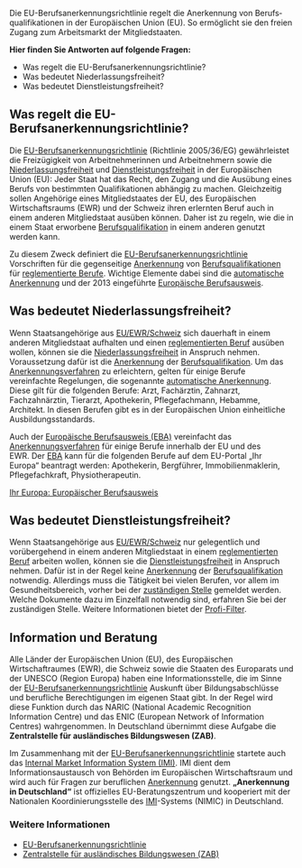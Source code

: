 Die EU-Be­rufs­a­n­er­ken­nungs­richt­li­nie re­gelt die An­er­ken­nung von Be­rufs­qua­li­fi­ka­tio­nen in der Eu­ro­päi­schen Uni­on (EU). So er­mög­licht sie den frei­en Zu­gang zum Ar­beits­markt der Mit­glied­staa­ten.

**Hier finden Sie Antworten auf folgende Fragen:**

- Was regelt die EU-Berufsanerkennungsrichtlinie?
- Was bedeutet Niederlassungsfreiheit?
- Was bedeutet Dienstleistungsfreiheit?

## Was regelt die EU-Berufsanerkennungsrichtlinie?

Die [EU-Berufsanerkennungsrichtlinie](https://www.anerkennung-in-deutschland.de/html/de/pro/eu-berufsanerkennungsrichtlinie.php#gs-3163-1835 "EU-Berufsanerkennungsrichtlinie") (Richtlinie 2005/36/EG) gewährleistet die Freizügigkeit von Arbeitnehmerinnen und Arbeitnehmern sowie die [Niederlassungsfreiheit](https://www.anerkennung-in-deutschland.de/html/de/pro/eu-berufsanerkennungsrichtlinie.php#gs-3163-1772 "Niederlassungsfreiheit") und [Dienstleistungsfreiheit](https://www.anerkennung-in-deutschland.de/html/de/pro/eu-berufsanerkennungsrichtlinie.php#gs-3163-1845 "Dienstleistungsfreiheit") in der Europäischen Union (EU): Jeder Staat hat das Recht, den Zugang und die Ausübung eines Berufs von bestimmten Qualifikationen abhängig zu machen. Gleichzeitig sollen Angehörige eines Mitgliedstaates der EU, des Europäischen Wirtschaftsraums (EWR) und der Schweiz ihren erlernten Beruf auch in einem anderen Mitgliedstaat ausüben können. Daher ist zu regeln, wie die in einem Staat erworbene [Berufsqualifikation](https://www.anerkennung-in-deutschland.de/html/de/pro/eu-berufsanerkennungsrichtlinie.php#gs-3163-1853 "Berufsqualifikation") in einem anderen genutzt werden kann.

Zu diesem Zweck definiert die [EU-Berufsanerkennungsrichtlinie](https://www.anerkennung-in-deutschland.de/html/de/pro/eu-berufsanerkennungsrichtlinie.php#gs-3163-1835 "EU-Berufsanerkennungsrichtlinie") Vorschriften für die gegenseitige [Anerkennung](https://www.anerkennung-in-deutschland.de/html/de/pro/eu-berufsanerkennungsrichtlinie.php#gs-3163-1889 "Anerkennung") von [Berufsqualifikationen](https://www.anerkennung-in-deutschland.de/html/de/pro/eu-berufsanerkennungsrichtlinie.php#gs-3163-1853 "Berufsqualifikation") für [reglementierte Berufe](https://www.anerkennung-in-deutschland.de/html/de/pro/eu-berufsanerkennungsrichtlinie.php#gs-3163-1757 "reglementierte Berufe"). Wichtige Elemente dabei sind die [automatische Anerkennung](https://www.anerkennung-in-deutschland.de/html/de/pro/eu-berufsanerkennungsrichtlinie.php#gs-3163-1868) und der 2013 eingeführte [Europäische Berufsausweis](https://www.anerkennung-in-deutschland.de/html/de/pro/eu-berufsanerkennungsrichtlinie.php#gs-3163-1833 "Europäischer Berufsausweis (EBA)").

## Was bedeutet Niederlassungsfreiheit?

Wenn Staatsangehörige aus [EU/EWR/Schweiz](https://www.anerkennung-in-deutschland.de/html/de/pro/eu-berufsanerkennungsrichtlinie.php#gs-3163-1834 "EU / EWR / Schweiz") sich dauerhaft in einem anderen Mitgliedstaat aufhalten und einen [reglementierten Beruf](https://www.anerkennung-in-deutschland.de/html/de/pro/eu-berufsanerkennungsrichtlinie.php#gs-3163-1757 "reglementierte Berufe") ausüben wollen, können sie die [Niederlassungsfreiheit](https://www.anerkennung-in-deutschland.de/html/de/pro/eu-berufsanerkennungsrichtlinie.php#gs-3163-1772 "Niederlassungsfreiheit") in Anspruch nehmen. Voraussetzung dafür ist die [Anerkennung](https://www.anerkennung-in-deutschland.de/html/de/pro/eu-berufsanerkennungsrichtlinie.php#gs-3163-1889 "Anerkennung") der [Berufsqualifikation](https://www.anerkennung-in-deutschland.de/html/de/pro/eu-berufsanerkennungsrichtlinie.php#gs-3163-1853 "Berufsqualifikation"). Um das [Anerkennungsverfahren](https://www.anerkennung-in-deutschland.de/html/de/pro/eu-berufsanerkennungsrichtlinie.php#gs-3163-1884 "Anerkennungsverfahren") zu erleichtern, gelten für einige Berufe vereinfachte Regelungen, die sogenannte [automatische Anerkennung](https://www.anerkennung-in-deutschland.de/html/de/pro/eu-berufsanerkennungsrichtlinie.php#gs-3163-1868). Diese gilt für die folgenden Berufe: Arzt, Fachärztin, Zahnarzt, Fachzahnärztin, Tierarzt, Apothekerin, Pflegefachmann, Hebamme, Architekt. In diesen Berufen gibt es in der Europäischen Union einheitliche Ausbildungsstandards.

Auch der [Europäische Berufsausweis (EBA)](https://www.anerkennung-in-deutschland.de/html/de/pro/eu-berufsanerkennungsrichtlinie.php#gs-3163-1833 "Europäischer Berufsausweis (EBA)") vereinfacht das [Anerkennungsverfahren](https://www.anerkennung-in-deutschland.de/html/de/pro/eu-berufsanerkennungsrichtlinie.php#gs-3163-1884 "Anerkennungsverfahren") für einige Berufe innerhalb der EU und des EWR. Der [EBA](https://www.anerkennung-in-deutschland.de/html/de/pro/eu-berufsanerkennungsrichtlinie.php#gs-3163-1833 "Europäischer Berufsausweis (EBA)") kann für die folgenden Berufe auf dem EU-Portal „Ihr Europa“ beantragt werden: Apothekerin, Bergführer, Immobilienmaklerin, Pflegefachkraft, Physiotherapeutin.

[Ihr Europa: Europäischer Berufsausweis](https://europa.eu/youreurope/citizens/work/professional-qualifications/european-professional-card/index_de.htm "Ihr Europa: Europäischer Berufsausweis")

## Was bedeutet Dienstleistungsfreiheit?

Wenn Staatsangehörige aus [EU/EWR/Schweiz](https://www.anerkennung-in-deutschland.de/html/de/pro/eu-berufsanerkennungsrichtlinie.php#gs-3163-1834 "EU / EWR / Schweiz") nur gelegentlich und vorübergehend in einem anderen Mitgliedstaat in einem [reglementierten Beruf](https://www.anerkennung-in-deutschland.de/html/de/pro/eu-berufsanerkennungsrichtlinie.php#gs-3163-1757 "reglementierte Berufe") arbeiten wollen, können sie die [Dienstleistungsfreiheit](https://www.anerkennung-in-deutschland.de/html/de/pro/eu-berufsanerkennungsrichtlinie.php#gs-3163-1845 "Dienstleistungsfreiheit") in Anspruch nehmen. Dafür ist in der Regel keine [Anerkennung](https://www.anerkennung-in-deutschland.de/html/de/pro/eu-berufsanerkennungsrichtlinie.php#gs-3163-1889 "Anerkennung") der [Berufsqualifikation](https://www.anerkennung-in-deutschland.de/html/de/pro/eu-berufsanerkennungsrichtlinie.php#gs-3163-1853 "Berufsqualifikation") notwendig. Allerdings muss die Tätigkeit bei vielen Berufen, vor allem im Gesundheitsbereich, vorher bei der [zuständigen Stelle](https://www.anerkennung-in-deutschland.de/html/de/pro/eu-berufsanerkennungsrichtlinie.php#gs-3163-1595 "zuständige Stelle") gemeldet werden. Welche Dokumente dazu im Einzelfall notwendig sind, erfahren Sie bei der zuständigen Stelle. Weitere Informationen bietet der [Profi-Filter](https://www.anerkennung-in-deutschland.de/html/de/pro/eu-berufsanerkennungsrichtlinie.php#gs-3163-1761 "Profi-Filter").

## Information und Beratung

Alle Länder der Europäischen Union (EU), des Europäischen Wirtschaftraumes (EWR), die Schweiz sowie die Staaten des Europarats und der UNESCO (Region Europa) haben eine Informationsstelle, die im Sinne der [EU-Berufsanerkennungsrichtlinie](https://www.anerkennung-in-deutschland.de/html/de/pro/eu-berufsanerkennungsrichtlinie.php#gs-3163-1835 "EU-Berufsanerkennungsrichtlinie") Auskunft über Bildungsabschlüsse und berufliche Berechtigungen im eigenen Staat gibt. In der Regel wird diese Funktion durch das NARIC (National Academic Recognition Information Centre) und das ENIC (European Network of Information Centres) wahrgenommen. In Deutschland übernimmt diese Aufgabe die **Zentralstelle für ausländisches Bildungswesen (ZAB)**.

Im Zusammenhang mit der [EU-Berufsanerkennungsrichtlinie](https://www.anerkennung-in-deutschland.de/html/de/pro/eu-berufsanerkennungsrichtlinie.php#gs-3163-1835 "EU-Berufsanerkennungsrichtlinie") startete auch das [Internal Market Information System (IMI)](https://www.anerkennung-in-deutschland.de/html/de/pro/eu-berufsanerkennungsrichtlinie.php#gs-3163-1788 "Internal Market Information System (IMI)"). IMI dient dem Informationsaustausch von Behörden im Europäischen Wirtschaftsraum und wird auch für Fragen zur beruflichen [Anerkennung](https://www.anerkennung-in-deutschland.de/html/de/pro/eu-berufsanerkennungsrichtlinie.php#gs-3163-1889 "Anerkennung") genutzt. **„Anerkennung in Deutschland“** ist offizielles EU-Beratungszentrum und kooperiert mit der Nationalen Koordinierungsstelle des [IMI](https://www.anerkennung-in-deutschland.de/html/de/pro/eu-berufsanerkennungsrichtlinie.php#gs-3163-1788 "Internal Market Information System (IMI)")-Systems (NIMIC) in Deutschland.

### Weitere Informationen

- [EU-Berufsanerkennungsrichtlinie](https://eur-lex.europa.eu/legal-content/DE/TXT/?uri=CELEX:02005L0036-20160524&qid=1471520594347 "Richtlinie 2005/36/EG der EU über die Anerkennung von Berufsqualifikationen")
- [Zentralstelle für ausländisches Bildungswesen (ZAB)](https://www.kmk.org/themen/anerkennung-auslaendischer-abschluesse.html "Informationen der Zentralstelle für ausländisches Bildungswesen (ZAB)")
